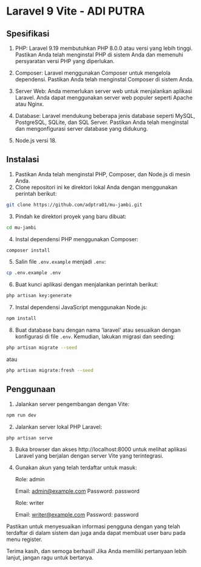# Laravel 9 Vite - ADI PUTRA

## Spesifikasi

1. PHP: Laravel 9.19 membutuhkan PHP 8.0.0 atau versi yang lebih tinggi. Pastikan Anda telah menginstal PHP di sistem Anda dan memenuhi persyaratan versi PHP yang diperlukan.

2. Composer: Laravel menggunakan Composer untuk mengelola dependensi. Pastikan Anda telah menginstal Composer di sistem Anda.

3. Server Web: Anda memerlukan server web untuk menjalankan aplikasi Laravel. Anda dapat menggunakan server web populer seperti Apache atau Nginx.

4. Database: Laravel mendukung beberapa jenis database seperti MySQL, PostgreSQL, SQLite, dan SQL Server. Pastikan Anda telah menginstal dan mengonfigurasi server database yang didukung.

5. Node.js versi 18.

## Instalasi

1. Pastikan Anda telah menginstal PHP, Composer, dan Node.js di mesin Anda.
2. Clone repositori ini ke direktori lokal Anda dengan menggunakan perintah berikut:

```bash
git clone https://github.com/adptra01/mu-jambi.git
```

3. Pindah ke direktori proyek yang baru dibuat:

```bash
cd mu-jambi
```

4. Instal dependensi PHP menggunakan Composer:

```bash
composer install
```

5. Salin file `.env.example` menjadi `.env`:

```bash
cp .env.example .env
```

6. Buat kunci aplikasi dengan menjalankan perintah berikut:

```bash
php artisan key:generate
```

7. Instal dependensi JavaScript menggunakan Node.js:

```bash
npm install
```

8. Buat database baru dengan nama 'laravel' atau sesuaikan dengan konfigurasi di file `.env`. Kemudian, lakukan migrasi dan seeding:

```bash
php artisan migrate --seed
```

   atau

```bash
php artisan migrate:fresh --seed
```

## Penggunaan

1. Jalankan server pengembangan dengan Vite:

```bash
npm run dev
```

2. Jalankan server lokal PHP Laravel:

```bash
php artisan serve
```

3. Buka browser dan akses http://localhost:8000 untuk melihat aplikasi Laravel yang berjalan dengan server Vite yang terintegrasi.

4. Gunakan akun yang telah terdaftar untuk masuk:

   Role: admin

   Email: admin@example.com
   Password: password

   Role: writer

   Email: writer@example.com
   Password: password

Pastikan untuk menyesuaikan informasi pengguna dengan yang telah terdaftar di dalam sistem dan juga anda dapat membuat user baru pada menu register.


Terima kasih, dan semoga berhasil! Jika Anda memiliki pertanyaan lebih lanjut, jangan ragu untuk bertanya.